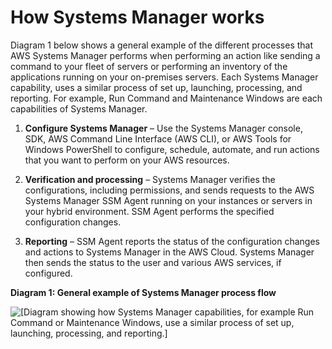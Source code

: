 # How Systems Manager works<a name="how-it-works"></a>

Diagram 1 below shows a general example of the different processes that AWS Systems Manager performs when performing an action like sending a command to your fleet of servers or performing an inventory of the applications running on your on\-premises servers\. Each Systems Manager capability, uses a similar process of set up, launching, processing, and reporting\. For example, Run Command and Maintenance Windows are each capabilities of Systems Manager\.

1. **Configure Systems Manager** – Use the Systems Manager console, SDK, AWS Command Line Interface \(AWS CLI\), or AWS Tools for Windows PowerShell to configure, schedule, automate, and run actions that you want to perform on your AWS resources\. 

1. **Verification and processing** – Systems Manager verifies the configurations, including permissions, and sends requests to the AWS Systems Manager SSM Agent running on your instances or servers in your hybrid environment\. SSM Agent performs the specified configuration changes\.

1. **Reporting** – SSM Agent reports the status of the configuration changes and actions to Systems Manager in the AWS Cloud\. Systems Manager then sends the status to the user and various AWS services, if configured\.

**Diagram 1: General example of Systems Manager process flow**

![\[Diagram showing how Systems Manager capabilities, for example Run Command or Maintenance Windows, use a similar process of set up, launching, processing, and reporting.\]](http://docs.aws.amazon.com/systems-manager/latest/userguide/images/how-it-works.png)